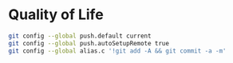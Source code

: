 # Quality of Life

```sh
git config --global push.default current
git config --global push.autoSetupRemote true
git config --global alias.c '!git add -A && git commit -a -m'
```